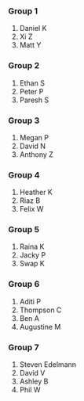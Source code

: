 ### Group 1
1. Daniel K
2. Xi Z
3. Matt Y

### Group 2
1. Ethan S
2. Peter P
3. Paresh S

### Group 3
1. Megan P
2. David N
3. Anthony Z

### Group 4
1. Heather K
2. Riaz B
3. Felix W

### Group 5
1. Raina K
2. Jacky P
3. Swap K

### Group 6
1. Aditi P
2. Thompson C
3. Ben A
4. Augustine M

### Group 7
1. Steven Edelmann
2. David V
3. Ashley B
4. Phil W